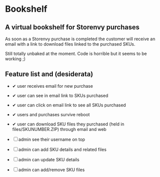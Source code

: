 # Bookshelf
## A virtual bookshelf for Storenvy purchases

As soon as a Storenvy purchase is completed the customer will receive an email with a link to download files linked to the purchased SKUs.

Still totally unbaked at the moment. Code is horrible but it seems to be working ;)

## Feature list and (desiderata)

* ✔ user receives email for new purchase 
* ✔ user can see in email link to SKUs purchased
* ✔ user can click on email link to see all SKUs purchased
* ✔ users and purchases survive reboot
* ✔ user can download SKU files they purchased (held in files/SKUNUMBER.ZIP) through email and web

* ☐ admin see their username on top
* ☐ admin can add SKU details and related files
* ☐ admin can update SKU details
* ☐ admin can add/remove SKU files
